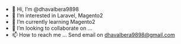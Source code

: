 - 👋 Hi, I’m @dhavalbera9898
- 👀 I’m interested in Laravel, Magento2
- 🌱 I’m currently learning Magento2
- 💞️ I’m looking to collaborate on ...
- 📫 How to reach me ... Send email on dhavalbera9898@gmail.com

<!---
dhavalbera9898/dhavalbera9898 is a ✨ special ✨ repository because its `README.md` (this file) appears on your GitHub profile.
You can click the Preview link to take a look at your changes.
--->
